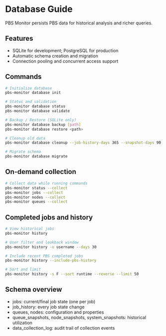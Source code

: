 # Database Guide

PBS Monitor persists PBS data for historical analysis and richer queries.

## Features

- SQLite for development; PostgreSQL for production
- Automatic schema creation and migration
- Connection pooling and concurrent access support

## Commands

```bash
# Initialize database
pbs-monitor database init

# Status and validation
pbs-monitor database status
pbs-monitor database validate

# Backup / Restore (SQLite only)
pbs-monitor database backup [path]
pbs-monitor database restore <path>

# Cleanup old data
pbs-monitor database cleanup --job-history-days 365 --snapshot-days 90

# Migrate schema
pbs-monitor database migrate
```

## On-demand collection

```bash
# Collect data while running commands
pbs-monitor status --collect
pbs-monitor jobs --collect
pbs-monitor nodes --collect
pbs-monitor queues --collect
```

## Completed jobs and history

```bash
# View historical jobs
pbs-monitor history

# User filter and lookback window
pbs-monitor history -u username --days 30

# Include recent PBS completed jobs
pbs-monitor history --include-pbs-history

# Sort and limit
pbs-monitor history -s F --sort runtime --reverse --limit 50
```

## Schema overview

- jobs: current/final job state (one per job)
- job_history: every job state change
- queues, nodes: configuration and properties
- queue_snapshots, node_snapshots, system_snapshots: historical utilization
- data_collection_log: audit trail of collection events


